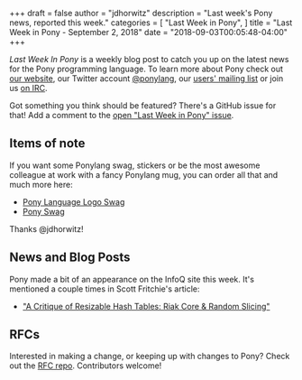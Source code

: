 +++
draft = false
author = "jdhorwitz"
description = "Last week's Pony news, reported this week."
categories = [
    "Last Week in Pony",
]
title = "Last Week in Pony - September 2, 2018"
date = "2018-09-03T00:05:48-04:00"
+++

_Last Week In Pony_ is a weekly blog post to catch you up on the latest news for the Pony programming language. To learn more about Pony check out [our website](ponylang.org), our Twitter account [@ponylang](https://twitter.com/ponylang), our [users' mailing list](https://pony.groups.io/g/user) or join us [on IRC](https://webchat.freenode.net/?channels=%23ponylang).

Got something you think should be featured? There's a GitHub issue for that! Add a comment to the [open "Last Week in Pony" issue](https://github.com/ponylang/ponylang.github.io/issues?q=is%3Aissue+is%3Aopen+label%3Alast-week-in-pony).

<!--more-->

## Items of note

If you want some Ponylang swag, stickers or be the most awesome colleague at work with a fancy Ponylang mug, you can order all that and much more here:

- [Pony Language Logo Swag](https://www.redbubble.com/people/jdhorwitz/works/33607786-pony-language-logo)
- [Pony Swag](https://www.redbubble.com/people/jdhorwitz/works/32653643)

Thanks @jdhorwitz!

## News and Blog Posts

Pony made a bit of an appearance on the InfoQ site this week. It's mentioned a couple times in Scott Fritchie's article:

- ["A Critique of Resizable Hash Tables: Riak Core & Random Slicing"](https://www.infoq.com/articles/dynamo-riak-random-slicing)

## RFCs

Interested in making a change, or keeping up with changes to Pony? Check out the [RFC repo](https://github.com/ponylang/rfcs). Contributors welcome!
